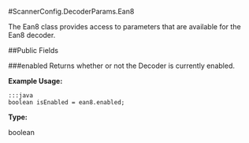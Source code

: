 #ScannerConfig.DecoderParams.Ean8

The Ean8 class provides access to parameters that are available for the Ean8 decoder.

##Public Fields

###enabled
Returns whether or not the Decoder is currently enabled.

**Example Usage:**

    :::java
    boolean isEnabled = ean8.enabled;


**Type:**

boolean

